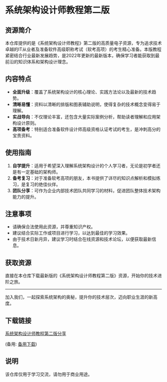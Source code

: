 # 系统架构设计师教程第二版

## 资源简介

本仓库提供的是《系统架构设计师教程》第二版的高质量电子资源，专为追求技术卓越的IT从业者及准备软件高级职称考试（软考高项）的考生精心准备。本版教程紧密结合行业最新发展趋势，是2022年更新的最新版本，确保学习者能获取到最前沿的知识体系和架构设计理念。

## 内容特点

- **全面升级**：覆盖了系统架构设计的核心理论、实践方法论以及最新的技术趋势。
- **清晰易懂**：资料以清晰的排版和图表辅助说明，使得复杂的技术概念变得易于理解。
- **实战导向**：不仅理论丰富，还包含大量实际案例分析，帮助读者理解和应用架构设计原则。
- **高项备考**：特别适合准备软件设计师高级资格认证考试的考生，是冲刺高分的宝贵资料。

## 使用指南

1. **自学提升**：适用于希望深入理解系统架构设计的个人学习者，无论是初学者还是有一定基础的架构师。
2. **备考复习**：对于准备软考高项的朋友，本书提供了详尽的知识点解析和模拟练习，是复习的绝佳伙伴。
3. **团队分享**：可作为企业内部技术团队共同学习的材料，促进团队整体技术架构能力的提升。

## 注意事项

- 请确保合法使用此资源，并尊重知识产权。
- 建议结合实际工作或项目进行学习，以达到最佳的学习效果。
- 由于技术日新月异，建议学习时结合在线资源和技术论坛，以便获取最新信息。

## 获取资源

直接在本仓库下载最新版的《系统架构设计师教程第二版》资源，开始你的技术进阶之旅。

---

加入我们，一起探索系统架构的奥秘，提升你的技术层次，迈向职业生涯的新高度。

## 下载链接
[系统架构设计师教程第二版分享](https://pan.quark.cn/s/d15a5fdace06) 

(备用: [备用下载](https://pan.baidu.com/s/1MN2y9BtjSiA78-wN9TSUIw?pwd=1234))

## 说明

该仓库仅用于学习交流，请勿用于商业用途。
